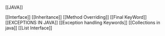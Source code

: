 [[JAVA]]

[[Interface]]
[[Inheritance]]
[[Method Overriding]]
[[Final KeyWord]]
[[EXCEPTIONS IN JAVA]]
[[Exception handling Keywords]]
[[Collections in java]]
[[List Interface]]
